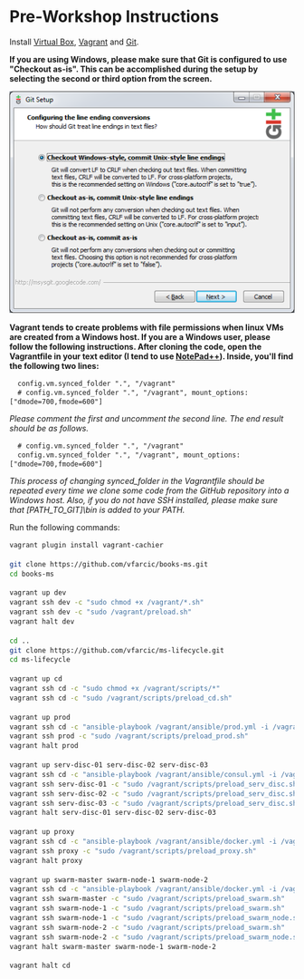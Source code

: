 Pre-Workshop Instructions
=========================

Install [Virtual Box](https://www.virtualbox.org/), [Vagrant](https://www.vagrantup.com/) and [Git](https://git-scm.com/).

__If you are using Windows, please make sure that Git is configured to use "Checkout as-is". This can be accomplished during the setup by selecting the second or third option from the screen.__

![Windows Git Setup](git-windows.png)

__Vagrant tends to create problems with file permissions when linux VMs are created from a Windows host. If you are a Windows user, please follow the following instructions. After cloning the code, open the Vagrantfile in your text editor (I tend to use [NotePad++](https://notepad-plus-plus.org/)). Inside, you'll find the following two lines:__

```
  config.vm.synced_folder ".", "/vagrant"
  # config.vm.synced_folder ".", "/vagrant", mount_options: ["dmode=700,fmode=600"]
```

*Please comment the first and uncomment the second line. The end result should be as follows.*

```
  # config.vm.synced_folder ".", "/vagrant"
  config.vm.synced_folder ".", "/vagrant", mount_options: ["dmode=700,fmode=600"]
```

*This process of changing synced_folder in the Vagrantfile should be repeated every time we clone some code from the GitHub repository into a Windows host. Also, if you do not have SSH installed, please make sure that [PATH_TO_GIT]\bin is added to your PATH.*

Run the following commands:

```bash
vagrant plugin install vagrant-cachier

git clone https://github.com/vfarcic/books-ms.git
cd books-ms

vagrant up dev
vagrant ssh dev -c "sudo chmod +x /vagrant/*.sh"
vagrant ssh dev -c "sudo /vagrant/preload.sh"
vagrant halt dev

cd ..
git clone https://github.com/vfarcic/ms-lifecycle.git
cd ms-lifecycle

vagrant up cd
vagrant ssh cd -c "sudo chmod +x /vagrant/scripts/*"
vagrant ssh cd -c "sudo /vagrant/scripts/preload_cd.sh"

vagrant up prod
vagrant ssh cd -c "ansible-playbook /vagrant/ansible/prod.yml -i /vagrant/ansible/hosts/prod" # Answer "yes" when asked
vagrant ssh prod -c "sudo /vagrant/scripts/preload_prod.sh"
vagrant halt prod

vagrant up serv-disc-01 serv-disc-02 serv-disc-03
vagrant ssh cd -c "ansible-playbook /vagrant/ansible/consul.yml -i /vagrant/ansible/hosts/serv-disc" # Answer "yes" when asked
vagrant ssh serv-disc-01 -c "sudo /vagrant/scripts/preload_serv_disc.sh"
vagrant ssh serv-disc-02 -c "sudo /vagrant/scripts/preload_serv_disc.sh"
vagrant ssh serv-disc-03 -c "sudo /vagrant/scripts/preload_serv_disc.sh"
vagrant halt serv-disc-01 serv-disc-02 serv-disc-03

vagrant up proxy
vagrant ssh cd -c "ansible-playbook /vagrant/ansible/docker.yml -i /vagrant/ansible/hosts/proxy" # Answer "yes" when asked
vagrant ssh proxy -c "sudo /vagrant/scripts/preload_proxy.sh"
vagrant halt proxy

vagrant up swarm-master swarm-node-1 swarm-node-2
vagrant ssh cd -c "ansible-playbook /vagrant/ansible/docker.yml -i /vagrant/ansible/hosts/swarm" # Answer "yes" when asked
vagrant ssh swarm-master -c "sudo /vagrant/scripts/preload_swarm.sh"
vagrant ssh swarm-node-1 -c "sudo /vagrant/scripts/preload_swarm.sh"
vagrant ssh swarm-node-1 -c "sudo /vagrant/scripts/preload_swarm_node.sh"
vagrant ssh swarm-node-2 -c "sudo /vagrant/scripts/preload_swarm.sh"
vagrant ssh swarm-node-2 -c "sudo /vagrant/scripts/preload_swarm_node.sh"
vagrant halt swarm-master swarm-node-1 swarm-node-2

vagrant halt cd
```
